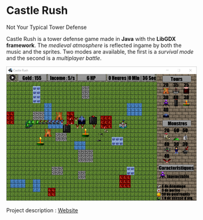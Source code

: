 Castle Rush
======
Not Your Typical Tower Defense

Castle Rush is a tower defense game made in **Java** with the **LibGDX framework**.
The *medieval atmosphere* is reflected ingame by both the music and the sprites.
Two modes are available, the first is a *survival mode* and the second is a *multiplayer battle*.

![Game Screen](screen.png "Game Screen")

Project description : [Website](https://johan-gras.github.io/projects/castlerush/)